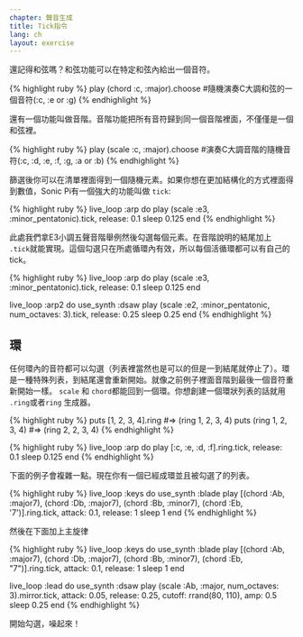 ```yaml
---
chapter: 聲音生成
title: Tick指令
lang: ch
layout: exercise
---
```


還記得和弦嗎？和弦功能可以在特定和弦內給出一個音符。

{% highlight ruby %}
play (chord :c, :major).choose 
#隨機演奏C大調和弦的一個音符(:c, :e or :g)
{% endhighlight %}

還有一個功能叫做音階。音階功能把所有音符歸到同一個音階裡面，不僅僅是一個和弦裡。

{% highlight ruby %}
play (scale :c, :major).choose 
#演奏C大調音階的隨機音符(:c, :d, :e, :f, :g, :a or :b)
{% endhighlight %}

篩選後你可以在清單裡面得到一個隨機元素。如果你想在更加結構化的方式裡面得到數值，Sonic Pi有一個強大的功能叫做 `tick`:

{% highlight ruby %}
live_loop :arp do
  play (scale :e3, :minor_pentatonic).tick, release: 0.1
  sleep 0.125
end
{% endhighlight %}

此處我們拿E3小調五聲音階舉例然後勾選每個元素。在音階說明的結尾加上 `.tick`就能實現。這個勾選只在所處循環內有效，所以每個活循環都可以有自己的tick。

{% highlight ruby %}
live_loop :arp do
  play (scale :e3, :minor_pentatonic).tick, release: 0.1
  sleep 0.125
end

live_loop :arp2 do
  use_synth :dsaw
  play (scale :e2, :minor_pentatonic, num_octaves: 3).tick, release: 0.25
  sleep 0.25
end 
{% endhighlight %}

## 環

任何環內的音符都可以勾選（列表裡當然也是可以的但是一到結尾就停止了）。環是一種特殊列表，到結尾還會重新開始。就像之前例子裡面音階到最後一個音符重新開始一樣。 `scale` 和 `chord`都能回到一個環。你想創建一個環狀列表的話就用 `.ring`或者`ring` 生成器。

{% highlight ruby %}
puts [1, 2, 3, 4].ring #=> (ring 1, 2, 3, 4)
puts (ring 1, 2, 3, 4) #=> (ring 2, 2, 3, 4)
{% endhighlight %}

{% highlight ruby %}
live_loop :arp do
  play [:c, :e, :d, :f].ring.tick, release: 0.1
  sleep 0.125
end
{% endhighlight %}

下面的例子會複雜一點。現在你有一個已經成環並且被勾選了的列表。

{% highlight ruby %}
live_loop :keys do
  use_synth :blade
  play [(chord :Ab, :major7), (chord :Db, :major7), (chord :Bb, :minor7), (chord :Eb, '7')].ring.tick, attack: 0.1, release: 1
  sleep 1
end
{% endhighlight %}

然後在下面加上主旋律

{% highlight ruby %}
live_loop :keys do
  use_synth :blade
  play [(chord :Ab, :major7), (chord :Db, :major7), (chord :Bb, :minor7), (chord :Eb, "7")].ring.tick, attack: 0.1, release: 1
  sleep 1
end

live_loop :lead do
  use_synth :dsaw
  play (scale :Ab, :major, num_octaves: 3).mirror.tick, attack: 0.05, release: 0.25, cutoff: rrand(80, 110), amp: 0.5
  sleep 0.25
end
{% endhighlight %}

開始勾選，噪起來！
